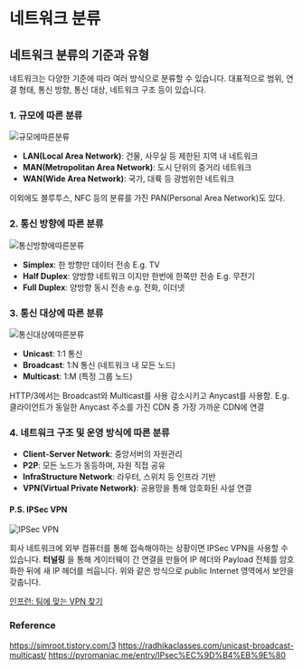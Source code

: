 # 네트워크 분류
## 네트워크 분류의 기준과 유형

네트워크는 다양한 기준에 따라 여러 방식으로 분류할 수 있습니다. 
대표적으로 범위, 연결 형태, 통신 방향, 통신 대상, 네트워크 구조 등이 있습니다.


### 1. 규모에 따른 분류

![규모에따른분류](https://blog.kakaocdn.net/dna/6GNvp/btq2ZpwH8HJ/AAAAAAAAAAAAAAAAAAAAADAoMvPE-GQ8cgNO_judRN8jgR02NN6dFdWn-9YCfNj4/img.png?credential=yqXZFxpELC7KVnFOS48ylbz2pIh7yKj8&expires=1753973999&allow_ip=&allow_referer=&signature=bI7QJY6te2tmtletlS8%2FJjqdjac%3D)

- **LAN(Local Area Network)**: 건물, 사무실 등 제한된 지역 내 네트워크
- **MAN(Metropolitan Area Network)**: 도시 단위의 중거리 네트워크
- **WAN(Wide Area Network)**: 국가, 대륙 등 광범위한 네트워크

이외에도 블루투스, NFC 등의 분류를 가진 PAN(Personal Area Network)도 있다.

### 2. 통신 방향에 따른 분류

![통신방향에따른분류](https://encrypted-tbn0.gstatic.com/images?q=tbn:ANd9GcTLg4g4y7L21cMOQvd9nLJt3lyN_Whs8xDRzA&s)

- **Simplex**: 한 방향만 데이터 전송 E.g. TV
- **Half Duplex**: 양방향 네트워크 이지만 한번에 한쪽만 전송 E.g. 무전기
- **Full Duplex**: 양방향 동시 전송 e.g. 전화, 이더넷

### 3. 통신 대상에 따른 분류

![통신대상에따른분류](https://www.google.com/search?sca_esv=c08003febcfc35e4&sxsrf=AE3TifPkLS6VlocPxNP5hHcBL0WOzJH-Ag:1751951004252&q=unicast+multicast+broadcast&udm=2&fbs=AIIjpHyDg0Pef0CibV20xjIa-FRejxCuOmkq074km2sZXr7uqz9_8tiStZcoMiP-q5iAtTZea012_WShjO6gd8_YyX87JcUNI63X7jOhdvJaGS2FEgZ50sVGD7vnAwp1Q48rl17HQTsO7pXJ1u_p9SV33fEtAO9Y0lCXi5HduuVwWwgjIL0IMzIP30OP2-EOJmmc8MtrS_KV9ugYyFT8169L92o6ekqndA&sa=X&ved=2ahUKEwiOzJaKvqyOAxUFh1YBHUcYKpYQtKgLKAF6BAgREAE&biw=855&bih=948&dpr=2#vhid=IYGtn17Yj0NchM&vssid=mosaic)

- **Unicast**: 1:1 통신
- **Broadcast**: 1:N 통신 (네트워크 내 모든 노드)
- **Multicast**: 1:M (특정 그룹 노드)

HTTP/3에서는 Broadcast와 Multicast를 사용 감소시키고 Anycast를 사용함. E.g. 클라이언트가 동일한 Anycast 주소를 가진 CDN 중 가장 가까운 CDN에 연결

### 4. 네트워크 구조 및 운영 방식에 따른 분류

- **Client-Server Network**: 중앙서버의 자원관리
- **P2P**: 모든 노드가 동등하며, 자원 직접 공유
- **InfraStructure Network**: 라우터, 스위치 등 인프라 기반
- **VPN(Virtual Private Network)**: 공용망을 통해 암호화된 사설 연결

#### P.S. IPSec VPN

![IPSec VPN](https://blog.kakaocdn.net/dna/I6i1c/btsddUt0Tob/AAAAAAAAAAAAAAAAAAAAAA59eE_M3xZcbmZ-KfBe1Ihk7KZZ1uCurhgtbcUeeWa4/img.png?credential=yqXZFxpELC7KVnFOS48ylbz2pIh7yKj8&expires=1753973999&allow_ip=&allow_referer=&signature=v9JscLBUJ9kjD1PiDRmAP%2FSY12k%3D)

회사 네트워크에 외부 컴퓨터를 통해 접속해야하는 상황이면 IPSec VPN을 사용할 수 있습니다.
**터널링** 을 통해 게이터웨이 간 연결을 만들어 IP 헤더와 Payload 전체를 암호화한 뒤에 새 IP 헤더를 씌웁니다.
위와 같은 방식으로 public Internet 영역에서 보안을 갖춥니다. 

[인프런: 팀에 맞는 VPN 찾기](https://tech.inflab.com/20241031-vpn-history/)

### Reference

https://simroot.tistory.com/3
https://radhikaclasses.com/unicast-broadcast-multicast/
https://pyromaniac.me/entry/IPsec%EC%9D%B4%EB%9E%80
